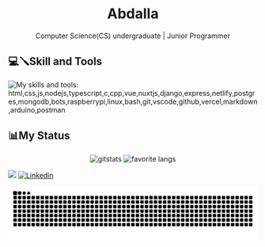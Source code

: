 <h1 align="center">Abdalla</h1>
<p align= "center"> Computer Science(CS) undergraduate | Junior Programmer </p>

## 💻🪛Skill and Tools

  ![My skills and tools: html,css,js,nodejs,typescript,c,cpp,vue,nuxtjs,django,express,netlify,postgres,mongodb,bots,raspberrypi,linux,bash,git,vscode,github,vercel,markdown,arduino,postman](https://skillicons.dev/icons?i=python,html,css,js,nodejs,react,vue,bots,linux,bash,vscode,git,github,markdown,arduino,mongodb&theme=dark&perline=8)

## 📊My Status
<div align="center">
   <img width="45.5%" height="195px" alt=gitstats src="https://github-readme-stats.vercel.app/api?username=fabricioabdalla&theme=dark&show_icons=true">
   <img width="41%" height="195px" alt="favorite langs" src="https://github-readme-stats.vercel.app/api/top-langs/?username=fabricioabdalla&layout=compact&lang_count=6&hide=jupyter%20notebook&theme=dark">
</div>

 <!--Redes Sociais-->
  <!-- <a href="https://instagram.com/UserdoInsta" target="_blank"><img src="https://img.shields.io/badge/-Instagram-%23E4405F?style=for-the-badge&logo=instagram&logoColor=white" target="_blank"></a> -->
  <a href = "mailto:fabricioabdcosta@gmail.com"><img src="https://img.shields.io/badge/-Gmail-%23333?style=for-the-badge&logo=gmail&logoColor=white" target="_blank"></a>
  <a href="https://www.linkedin.com/in/fabrício-abdalla-costa"><img alt="Linkedin" src="https://img.shields.io/badge/LinkedIn-307cc5?style=for-the-badge&logo=linkedin&logoColor=white"/></a>

<picture>
  <source media="(prefers-color-scheme: dark)" srcset="https://raw.githubusercontent.com/fabricioabdalla/fabricioabdalla/output/github-contribution-grid-snake-dark.svg">
  <source media="(prefers-color-scheme: light)" srcset="https://raw.githubusercontent.com/fabricioabdalla/fabricioabdalla/output/github-contribution-grid-snake.svg">
  <img alt="github contribution grid snake animation" src="https://raw.githubusercontent.com/fabricioabdalla/fabricioabdalla/output/github-contribution-grid-snake.svg">
</picture>
